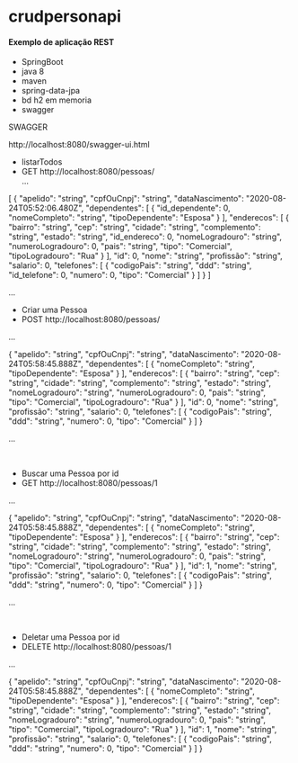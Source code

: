 # crudpersonapi <br />
#### Exemplo de aplicação REST <br />
* SpringBoot<br />
* java 8 <br />
* maven <br />
* spring-data-jpa<br />
* bd h2 em memoria <br />
* swagger<br />



SWAGGER<br />

<a> http://localhost:8080/swagger-ui.html <br />

* listarTodos<br />
* GET
<a> http://localhost:8080/pessoas/ <br />
...
  
[
  {
    "apelido": "string",
    "cpfOuCnpj": "string",
    "dataNascimento": "2020-08-24T05:52:06.480Z",
    "dependentes": [
      {
        "id_dependente": 0,
        "nomeCompleto": "string",
        "tipoDependente": "Esposa"
      }
    ],
    "enderecos": [
      {
        "bairro": "string",
        "cep": "string",
        "cidade": "string",
        "complemento": "string",
        "estado": "string",
        "id_endereco": 0,
        "nomeLogradouro": "string",
        "numeroLogradouro": 0,
        "pais": "string",
        "tipo": "Comercial",
        "tipoLogradouro": "Rua"
      }
    ],
    "id": 0,
    "nome": "string",
    "profissão": "string",
    "salario": 0,
    "telefones": [
      {
        "codigoPais": "string",
        "ddd": "string",
        "id_telefone": 0,
        "numero": 0,
        "tipo": "Comercial"
      }
    ]
  }
]

... 
  <br />
  *  Criar uma Pessoa<br />
  *  POST
<a> http://localhost:8080/pessoas/ <br />
  
  ...
  
  {
  "apelido": "string",
  "cpfOuCnpj": "string",
  "dataNascimento": "2020-08-24T05:58:45.888Z",
  "dependentes": [
    {
      "nomeCompleto": "string",
      "tipoDependente": "Esposa"
    }
  ],
  "enderecos": [
    {
      "bairro": "string",
      "cep": "string",
      "cidade": "string",
      "complemento": "string",
      "estado": "string",
      "nomeLogradouro": "string",
      "numeroLogradouro": 0,
      "pais": "string",
      "tipo": "Comercial",
      "tipoLogradouro": "Rua"
    }
  ],
  "id": 0,
  "nome": "string",
  "profissão": "string",
  "salario": 0,
  "telefones": [
    {
      "codigoPais": "string",
      "ddd": "string",
      "numero": 0,
      "tipo": "Comercial"
    }
  ]
}

...

 <br />
 
 *  Buscar uma Pessoa por id<br />
 *  GET
<a> http://localhost:8080/pessoas/1 <br />
  
  ...
  
  {
  "apelido": "string",
  "cpfOuCnpj": "string",
  "dataNascimento": "2020-08-24T05:58:45.888Z",
  "dependentes": [
    {
      "nomeCompleto": "string",
      "tipoDependente": "Esposa"
    }
  ],
  "enderecos": [
    {
      "bairro": "string",
      "cep": "string",
      "cidade": "string",
      "complemento": "string",
      "estado": "string",
      "nomeLogradouro": "string",
      "numeroLogradouro": 0,
      "pais": "string",
      "tipo": "Comercial",
      "tipoLogradouro": "Rua"
    }
  ],
  "id": 1,
  "nome": "string",
  "profissão": "string",
  "salario": 0,
  "telefones": [
    {
      "codigoPais": "string",
      "ddd": "string",
      "numero": 0,
      "tipo": "Comercial"
    }
  ]
}

...

<br />

*  Deletar uma Pessoa por id<br />
*  DELETE
<a> http://localhost:8080/pessoas/1 <br />
  
  ...
  
  {
  "apelido": "string",
  "cpfOuCnpj": "string",
  "dataNascimento": "2020-08-24T05:58:45.888Z",
  "dependentes": [
    {
      "nomeCompleto": "string",
      "tipoDependente": "Esposa"
    }
  ],
  "enderecos": [
    {
      "bairro": "string",
      "cep": "string",
      "cidade": "string",
      "complemento": "string",
      "estado": "string",
      "nomeLogradouro": "string",
      "numeroLogradouro": 0,
      "pais": "string",
      "tipo": "Comercial",
      "tipoLogradouro": "Rua"
    }
  ],
  "id": 1,
  "nome": "string",
  "profissão": "string",
  "salario": 0,
  "telefones": [
    {
      "codigoPais": "string",
      "ddd": "string",
      "numero": 0,
      "tipo": "Comercial"
    }
  ]
}






